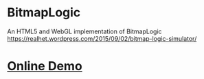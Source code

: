# BitmapLogic

An HTML5 and WebGL implementation of BitmapLogic
https://realhet.wordpress.com/2015/09/02/bitmap-logic-simulator/

# [Online Demo](https://carloshgsilva.github.io/BitmapLogic/)
